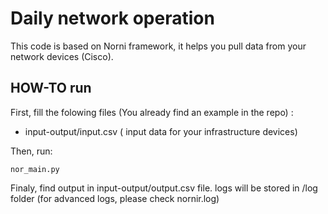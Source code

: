 # Daily network operation

This code is based on Norni framework, it helps you pull data from your network devices (Cisco). 


## HOW-TO run

First, fill the folowing files (You already find an example in the repo) :
+ input-output/input.csv ( input data for your infrastructure devices)

Then, run:

```
nor_main.py
```

Finaly, find output in input-output/output.csv file.
logs will be stored in /log folder (for advanced logs, please check nornir.log)


